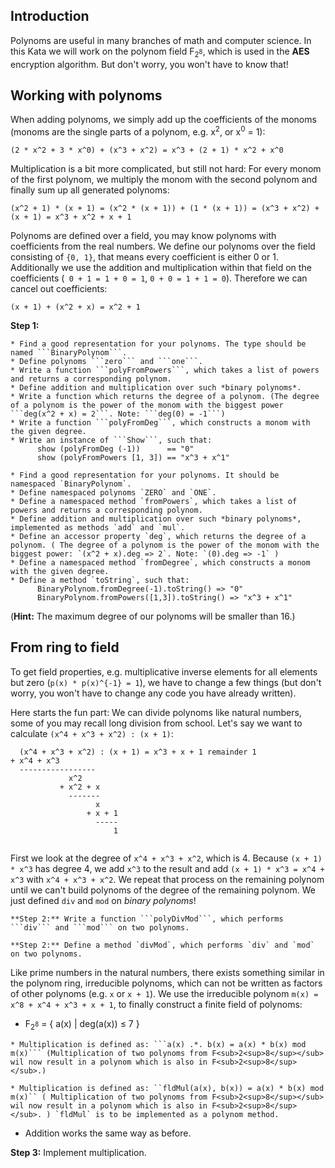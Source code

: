 Introduction
-----------
Polynoms are useful in many branches of math and computer science. In this Kata we will work on the polynom field F<sub>2<sup>8</sup></sub>, which is used in the **AES** encryption algorithm. But don't worry, you won't have to know that!

Working with polynoms
-------------------
When adding polynoms, we simply add up the coefficients of the monoms (monoms are the single parts of a polynom, e.g. x<sup>2</sup>, or x<sup>0</sup> = 1):
```
(2 * x^2 + 3 * x^0) + (x^3 + x^2) = x^3 + (2 + 1) * x^2 + x^0
```
Multiplication is a bit more complicated, but still not hard: For every monom of the first polynom, we multiply the monom with the second polynom and finally sum up all generated polynoms:
```
(x^2 + 1) * (x + 1) = (x^2 * (x + 1)) + (1 * (x + 1)) = (x^3 + x^2) + (x + 1) = x^3 + x^2 + x + 1
```

Polynoms are defined over a field, you may know polynoms with coefficients from the real numbers. We define our polynoms over the field consisting of ```{0, 1}```, that means every coefficient is either 0 or 1. Additionally we use the addition and multiplication within that field on the coefficients (``` 0 + 1 = 1 + 0 = 1```, ```0 + 0 = 1 + 1 = 0```). Therefore we can cancel out coefficients:
```
(x + 1) + (x^2 + x) = x^2 + 1
```

**Step 1:**

~~~if:haskell
* Find a good representation for your polynoms. The type should be named ```BinaryPolynom```.
* Define polynoms ```zero``` and ```one```.
* Write a function ```polyFromPowers```, which takes a list of powers and returns a corresponding polynom.
* Define addition and multiplication over such *binary polynoms*.
* Write a function which returns the degree of a polynom. (The degree of a polynom is the power of the monom with the biggest power ```deg(x^2 + x) = 2```. Note: ```deg(0) = -1```)
* Write a function ```polyFromDeg```, which constructs a monom with the given degree.
* Write an instance of ```Show```, such that:
      show (polyFromDeg (-1))      == "0"
      show (polyFromPowers [1, 3]) == "x^3 + x^1"
~~~
~~~if:javascript
* Find a good representation for your polynoms. It should be namespaced `BinaryPolynom`.
* Define namespaced polynoms `ZERO` and `ONE`.
* Define a namespaced method `fromPowers`, which takes a list of powers and returns a corresponding polynom.
* Define addition and multiplication over such *binary polynoms*, implemented as methods `add` and `mul`.
* Define an accessor property `deg`, which returns the degree of a polynom. ( The degree of a polynom is the power of the monom with the biggest power: `(x^2 + x).deg => 2`. Note: `(0).deg => -1` )
* Define a namespaced method `fromDegree`, which constructs a monom with the given degree.
* Define a method `toString`, such that:
      BinaryPolynom.fromDegree(-1).toString() => "0"
      BinaryPolynom.fromPowers([1,3]).toString() => "x^3 + x^1"
~~~

(**Hint:** The maximum degree of our polynoms will be smaller than 16.)

From ring to field
----------------
To get field properties, e.g. multiplicative inverse elements for all elements but zero (```p(x) * p(x)^{-1} = 1```), we have to change a few things (but don't worry, you won't have to change any code you have already written).

Here starts the fun part: We can divide polynoms like natural numbers, some of you may recall long division from school. Let's say we want to calculate ```(x^4 + x^3 + x^2) : (x + 1)```:
```
  (x^4 + x^3 + x^2) : (x + 1) = x^3 + x + 1 remainder 1
+ x^4 + x^3
  -----------------
             x^2
           + x^2 + x
             -------
                   x
                 + x + 1
                   -----
                       1
             
```
First we look at the degree of ```x^4 + x^3 + x^2```, which is 4. Because ```(x + 1) * x^3``` has degree 4, we add ```x^3``` to the result and add ```(x + 1) * x^3 = x^4 + x^3``` with ```x^4 + x^3 + x^2```. We repeat that process on the remaining polynom until we can't build polynoms of the degree of the remaining polynom. We just defined ```div``` and ```mod``` on *binary polynoms*!

~~~if:haskell
**Step 2:** Write a function ```polyDivMod```, which performs ```div``` and ```mod``` on two polynoms.
~~~
~~~if:javascript
**Step 2:** Define a method `divMod`, which performs `div` and `mod` on two polynoms.
~~~

Like prime numbers in the natural numbers, there exists something similar in the polynom ring, irreducible polynoms, which can not be written as factors of other polynoms (e.g. ```x``` or ```x + 1```). We use the irreducible polynom ```m(x) = x^8 + x^4 + x^3 + x + 1```, to finally construct a finite field of polynoms:

* F<sub>2<sup>8</sup></sub> = { a(x) | deg(a(x)) ≤ 7 }

~~~if:haskell
* Multiplication is defined as: ```a(x) .*. b(x) = a(x) * b(x) mod m(x)``` (Multiplication of two polynoms from F<sub>2<sup>8</sup></sub> wil now result in a polynom which is also in F<sub>2<sup>8</sup></sub>.)
~~~
~~~if:javascript
* Multiplication is defined as: ``fldMul(a(x), b(x)) = a(x) * b(x) mod m(x)`` ( Multiplication of two polynoms from F<sub>2<sup>8</sup></sub> wil now result in a polynom which is also in F<sub>2<sup>8</sup></sub>. ) `fldMul` is to be implemented as a polynom method.
~~~

* Addition works the same way as before.

**Step 3:** Implement multiplication.